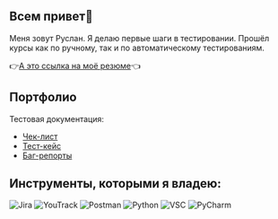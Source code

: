 ##  Всем привет👋

Меня зовут Руслан. Я делаю первые шаги в тестировании. Прошёл курсы как по ручному, так и по автоматическому тестированиям.


👉[А это ссылка на моё резюме](https://hh.ru/resume/12989c53ff09b401910039ed1f45743449314c)👈
 
## Портфолио

Тестовая документация:
* [Чек-лист](Чек-лист.xlsx)
* [Тест-кейс](Тестовое.xlsx)
* [Баг-репорты](https://imheartlessx.atlassian.net/issues/?jql=issueKey+in+%28KH44-1%2CKH44-2%2CKH44-3%2CKH44-4%2CKH44-5%29&atlOrigin=eyJpIjoiYTU5Mjk4M2RmNGU4NDM3YmFhYzllZTk5MWVkOTE2ZjkiLCJwIjoiaiJ9)
## Инструменты, которыми я владею:



![Jira](https://github.com/user-attachments/assets/68d39317-76c5-40a2-b561-d8cd09abe5f1)
![YouTrack](https://github.com/user-attachments/assets/966e3ab4-9b03-4d6e-958d-00beb8702292)
![Postman](https://github.com/user-attachments/assets/4e5f2108-9649-4a8f-aedc-a7c1ca2ccd8b)
![Python](https://github.com/user-attachments/assets/e405908b-e18d-42e1-ab1b-85231509b86c)
![VSC](https://github.com/user-attachments/assets/e9629bae-dd51-4b60-9e63-c1e28fb681ef)
![PyCharm](https://github.com/user-attachments/assets/20590b32-a98b-4b03-bbe2-3b94492abd4d)



